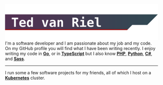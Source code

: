 ![Banner.PNG](https://github.com/tvanriel/tvanriel/blob/main/Banner.png?raw=true)
I'm a software developer and I am passionate about my job and my code.  On my GitHub profile you will find what I have been writing recently.  I enjoy writing my code in [**Go**](https://github.com/topics/go), or in [**TypeScript**](https://github.com/topics/typescript) but I also know [**PHP**](https://github.com/topics/php), [**Python**](https://github.com/topics/python), [**C#**](https://github.com/topics/csharp), and [**Sass**](https://github.com/topics/sass).

---

I run some a few software projects for my friends, all of which I host on a [**Kubernetes**](https://github.com/topics/kubernetes) cluster.

<!--

Keywords:  Linux, System administrator, Developer, Software developer, PHP, Go, Javascript, JS, TS, TypeScript, Python, Golang, Goland Developer, Python Developer, PHP Developer, Frontend Developer, Backend Developer, Full-Stack developer, Webdeveloper

-->
